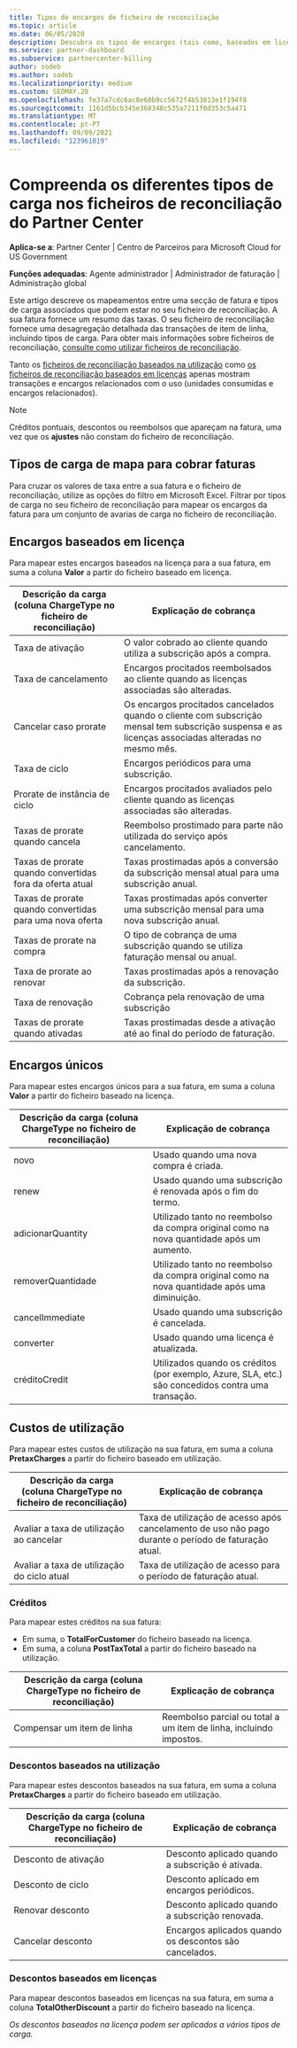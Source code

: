 ```yaml
---
title: Tipos de encargos de ficheiro de reconciliação
ms.topic: article
ms.date: 06/05/2020
description: Descubra os tipos de encargos (tais como, baseados em licenças, baseados em uso e uma vez), créditos e descontos em ficheiros de reconciliação do Partner Center.
ms.service: partner-dashboard
ms.subservice: partnercenter-billing
author: sodeb
ms.author: sodeb
ms.localizationpriority: medium
ms.custom: SEOMAY.20
ms.openlocfilehash: fe37a7cdc6ac8e60b9cc5672f4b53813e1f194f8
ms.sourcegitcommit: 1161d5bcb345e368348c535a7211f0d353c5a471
ms.translationtype: MT
ms.contentlocale: pt-PT
ms.lasthandoff: 09/09/2021
ms.locfileid: "123961019"
---
```

# <a name="understand-the-different-charge-types-in-partner-center-reconciliation-files"></a>Compreenda os diferentes tipos de carga nos ficheiros de reconciliação do Partner Center

**Aplica-se a**: Partner Center | Centro de Parceiros para Microsoft Cloud for US Government

**Funções adequadas**: Agente administrador | Administrador de faturação | Administração global

Este artigo descreve os mapeamentos entre uma secção de fatura e tipos de carga associados que podem estar no seu ficheiro de reconciliação. A sua fatura fornece um resumo das taxas. O seu ficheiro de reconciliação fornece uma desagregação detalhada das transações de item de linha, incluindo tipos de carga. Para obter mais informações sobre ficheiros de reconciliação, [consulte como utilizar ficheiros de reconciliação](use-the-reconciliation-files.md).

Tanto os [ficheiros de reconciliação baseados na utilização](usage-based-recon-files.md) como [os ficheiros de reconciliação baseados em licenças](license-based-recon-files.md) apenas mostram transações e encargos relacionados com o uso (unidades consumidas e encargos relacionados).

> [!NOTE]
> Créditos pontuais, descontos ou reembolsos que apareçam na fatura, uma vez que os **ajustes** não constam do ficheiro de reconciliação.

## <a name="map-charge-types-to-invoice-charges"></a>Tipos de carga de mapa para cobrar faturas

Para cruzar os valores de taxa entre a sua fatura e o ficheiro de reconciliação, utilize as opções do filtro em Microsoft Excel. Filtrar por tipos de carga no seu ficheiro de reconciliação para mapear os encargos da fatura para um conjunto de avarias de carga no ficheiro de reconciliação.

## <a name="license-based-charges"></a>Encargos baseados em licença

Para mapear estes encargos baseados na licença para a sua fatura, em suma a coluna **Valor** a partir do ficheiro baseado em licença.

| Descrição da carga (coluna ChargeType no ficheiro de reconciliação) | Explicação de cobrança |
| ------------------------------------------------------------- | ------------------ |
| Taxa de ativação | O valor cobrado ao cliente quando utiliza a subscrição após a compra. |
| Taxa de cancelamento | Encargos procitados reembolsados ao cliente quando as licenças associadas são alteradas. |
| Cancelar caso prorate | Os encargos procitados cancelados quando o cliente com subscrição mensal tem subscrição suspensa e as licenças associadas alteradas no mesmo mês. |
| Taxa de ciclo | Encargos periódicos para uma subscrição. |
| Prorate de instância de ciclo | Encargos procitados avaliados pelo cliente quando as licenças associadas são alteradas. |
| Taxas de prorate quando cancela | Reembolso prostimado para parte não utilizada do serviço após cancelamento. |
| Taxas de prorate quando convertidas fora da oferta atual | Taxas prostimadas após a conversão da subscrição mensal atual para uma subscrição anual. |
| Taxas de prorate quando convertidas para uma nova oferta | Taxas prostimadas após converter uma subscrição mensal para uma nova subscrição anual. |
| Taxas de prorate na compra | O tipo de cobrança de uma subscrição quando se utiliza faturação mensal ou anual. |
| Taxa de prorate ao renovar | Taxas prostimadas após a renovação da subscrição. |
| Taxa de renovação | Cobrança pela renovação de uma subscrição |
| Taxas de prorate quando ativadas | Taxas prostimadas desde a ativação até ao final do período de faturação. |

## <a name="one-time-charges"></a>Encargos únicos

Para mapear estes encargos únicos para a sua fatura, em suma a coluna **Valor** a partir do ficheiro baseado na licença.

| Descrição da carga (coluna ChargeType no ficheiro de reconciliação) | Explicação de cobrança |
| ------------------------------------------------------------- | ------------------ |
| novo | Usado quando uma nova compra é criada. |
| renew | Usado quando uma subscrição é renovada após o fim do termo. |
| adicionarQuantity | Utilizado tanto no reembolso da compra original como na nova quantidade após um aumento. |
| removerQuantidade | Utilizado tanto no reembolso da compra original como na nova quantidade após uma diminuição. |
| cancelImmediate | Usado quando uma subscrição é cancelada. |
| converter | Usado quando uma licença é atualizada. |
| créditoCredit | Utilizados quando os créditos (por exemplo, Azure, SLA, etc.) são concedidos contra uma transação. |

## <a name="usage-charges"></a>Custos de utilização

Para mapear estes custos de utilização na sua fatura, em suma a coluna **PretaxCharges** a partir do ficheiro baseado em utilização.

| Descrição da carga (coluna ChargeType no ficheiro de reconciliação) | Explicação de cobrança |
| ------------------------------------------------------------- | ------------------ |
| Avaliar a taxa de utilização ao cancelar | Taxa de utilização de acesso após cancelamento de uso não pago durante o período de faturação atual. |
| Avaliar a taxa de utilização do ciclo atual | Taxa de utilização de acesso para o período de faturação atual. |

### <a name="credits"></a>Créditos

Para mapear estes créditos na sua fatura:

- Em suma, o **TotalForCustomer** do ficheiro baseado na licença.
- Em suma, a coluna **PostTaxTotal** a partir do ficheiro baseado na utilização.

| Descrição da carga (coluna ChargeType no ficheiro de reconciliação) | Explicação de cobrança |
| ------------------------------------------------------------- | ------------------ |
| Compensar um item de linha | Reembolso parcial ou total a um item de linha, incluindo impostos. |

### <a name="usage-based-discounts"></a>Descontos baseados na utilização

Para mapear estes descontos baseados na sua fatura, em suma a coluna **PretaxCharges** a partir do ficheiro baseado em utilização.

| Descrição da carga (coluna ChargeType no ficheiro de reconciliação) | Explicação de cobrança |
| ------------------------------------------------------------- | ------------------ |
| Desconto de ativação | Desconto aplicado quando a subscrição é ativada. |
| Desconto de ciclo | Desconto aplicado em encargos periódicos. |
| Renovar desconto | Desconto aplicado quando a subscrição renovada. |
| Cancelar desconto | Encargos aplicados quando os descontos são cancelados. |

### <a name="license-based-discounts"></a>Descontos baseados em licenças

Para mapear descontos baseados em licenças na sua fatura, em suma a coluna **TotalOtherDiscount** a partir do ficheiro baseado na licença.

*Os descontos baseados na licença podem ser aplicados a vários tipos de carga.*
